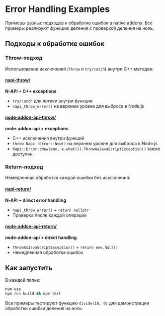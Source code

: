 # Error Handling Examples

Примеры разных подходов к обработке ошибок в native addons. Все примеры реализуют функцию деления с проверкой деления на ноль.

## Подходы к обработке ошибок

### Throw-подход
Использование исключений (`throw` и `try/catch`) внутри C++ методов:

#### [napi-throw/](./napi-throw/)  
**N-API + C++ exceptions**
- `try/catch` для логики внутри функции
- `napi_throw_error()` на верхнем уровне для выброса в Node.js

#### [node-addon-api-throw/](./node-addon-api-throw/)
**node-addon-api + exceptions**
- C++ исключения внутри функций
- `throw Napi::Error::New()` на верхнем уровне для выброса в Node.js
- `Napi::Error::New(env, e.what()).ThrowAsJavaScriptException()` также доступен

### Return-подход
Немедленная обработка каждой ошибки без исключений:

#### [napi-return/](./napi-return/)
**N-API + direct error handling**
- `napi_throw_error()` + `return nullptr`
- Проверка после каждой операции

#### [node-addon-api-return/](./node-addon-api-return/)
**node-addon-api + direct handling**
- `ThrowAsJavaScriptException()` + `return env.Null()`
- Немедленная обработка ошибок

## Как запустить

В каждой папке:
```bash
nvm use
npm run build && npm test
```

Все примеры тестируют функцию `divide(10, 0)` для демонстрации обработки ошибки деления на ноль.

